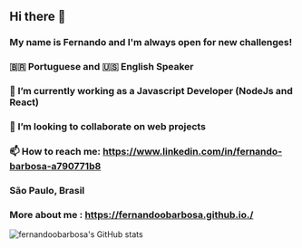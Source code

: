 ## Hi there 👋


### My name is Fernando and I'm always open for new challenges!
### 🇧🇷 Portuguese and 🇺🇸 English Speaker
### 🔭 I’m currently working as a Javascript Developer (NodeJs and React)
### 👯 I’m looking to collaborate on web projects
### 📫 How to reach me: https://www.linkedin.com/in/fernando-barbosa-a790771b8
### São Paulo, Brasil
### More about me : https://fernandoobarbosa.github.io./

![fernandoobarbosa's GitHub stats](https://github-readme-stats.vercel.app/api?username=fernandoobarbosa&show_icons=true&theme=radical)



